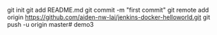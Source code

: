 git init
git add README.md
git commit -m "first commit"
git remote add origin https://github.com/aiden-nw-lai/jenkins-docker-helloworld.git
git push -u origin master# demo3
